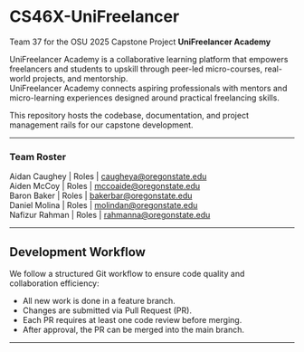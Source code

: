 # CS46X-UniFreelancer
Team 37 for the OSU 2025 Capstone Project **UniFreelancer Academy** <br />

UniFreelancer Academy is a collaborative learning platform that empowers freelancers and students to upskill through peer-led micro-courses, real-world projects, and mentorship.  
UniFreelancer Academy connects aspiring professionals with mentors and micro-learning experiences designed around practical freelancing skills.  

This repository hosts the codebase, documentation, and project management rails for our capstone development.

---

### Team Roster
Aidan Caughey  | Roles | caugheya@oregonstate.edu <br />
Aiden McCoy    | Roles | mccoaide@oregonstate.edu <br />
Baron Baker    | Roles | bakerbar@oregonstate.edu <br />
Daniel Molina  | Roles | molindan@oregonstate.edu <br />
Nafizur Rahman | Roles | rahmanna@oregonstate.edu <br />

---

## Development Workflow
We follow a structured Git workflow to ensure code quality and collaboration efficiency:
- All new work is done in a feature branch.
- Changes are submitted via Pull Request (PR).
- Each PR requires at least one code review before merging.
- After approval, the PR can be merged into the main branch.

---
